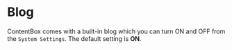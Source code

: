 # Blog


ContentBox comes with a built-in blog which you can turn ON and OFF from the `System Settings`. The default setting is **ON**.


